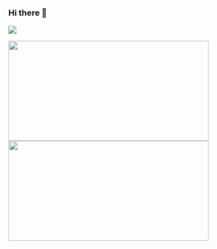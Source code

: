 ### Hi there 👋

<!--
**iamsad5566/iamsad5566** is a ✨ _special_ ✨ repository because its `README.md` (this file) appears on your GitHub profile.

Here are some ideas to get you started:

- 🔭 I’m currently working on ...
- 🌱 I’m currently learning ...
- 👯 I’m looking to collaborate on ...
- 🤔 I’m looking for help with ...
- 💬 Ask me about ...
- 📫 How to reach me: ...
- 😄 Pronouns: ...
- ⚡ Fun fact: ...
-->

![](https://github-readme-stats-livid-omega-86.vercel.app/api/top-langs/?username=iamsad5566&layout=compact)
<!-- <img align="center" width="300" height="200" src="https://github-readme-stats-livid-omega-86.vercel.app/api/top-langs/?username=iamsad5566&layout=compact"> -->
<img align="center" width="400" height="200" src="https://streak-stats.demolab.com?user=iamsad5566&theme=dark">
<img align="center" width="400" height="200" src="https://github-readme-stats-livid-omega-86.vercel.app/api?username=iamsad5566&show_icons=true&theme=dracula">


